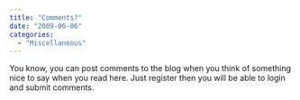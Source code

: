 ```yaml
---
title: "Comments?"
date: "2009-06-06"
categories: 
  - "Miscellaneous"
---
```


You know, you can post comments to the blog when you think of something nice to say when you read here. Just register then you will be able to login and submit comments.
